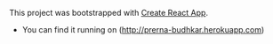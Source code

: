 This project was bootstrapped with [Create React App](https://github.com/facebookincubator/create-react-app).
* You can find it running on (http://prerna-budhkar.herokuapp.com)